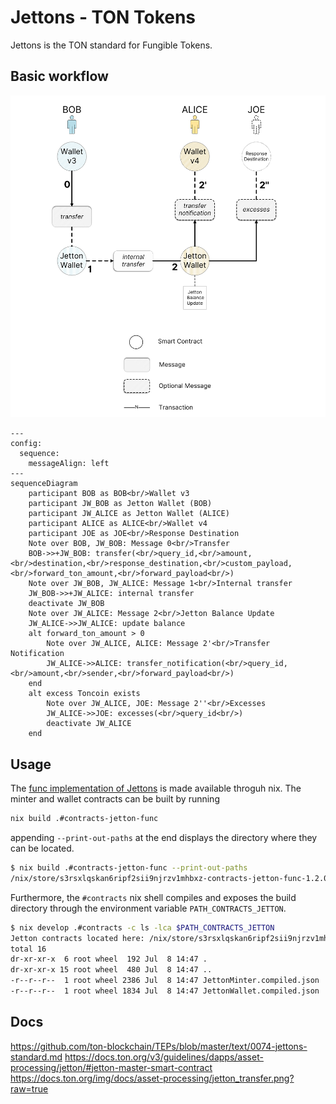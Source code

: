 # Jettons - TON Tokens

Jettons is the TON standard for Fungible Tokens.

## Basic workflow

![Flow diagram](./simple-transfer.png)

```mermaid
---
config:
  sequence:
    messageAlign: left
---
sequenceDiagram
    participant BOB as BOB<br/>Wallet v3
    participant JW_BOB as Jetton Wallet (BOB)
    participant JW_ALICE as Jetton Wallet (ALICE)
    participant ALICE as ALICE<br/>Wallet v4
    participant JOE as JOE<br/>Response Destination
    Note over BOB, JW_BOB: Message 0<br/>Transfer
    BOB->>+JW_BOB: transfer(<br/>query_id,<br/>amount,<br/>destination,<br/>response_destination,<br/>custom_payload,<br/>forward_ton_amount,<br/>forward_payload<br/>)
    Note over JW_BOB, JW_ALICE: Message 1<br/>Internal transfer
    JW_BOB->>+JW_ALICE: internal transfer
    deactivate JW_BOB
    Note over JW_ALICE: Message 2<br/>Jetton Balance Update
    JW_ALICE->>JW_ALICE: update balance
    alt forward_ton_amount > 0
        Note over JW_ALICE, ALICE: Message 2'<br/>Transfer Notification
        JW_ALICE->>ALICE: transfer_notification(<br/>query_id,<br/>amount,<br/>sender,<br/>forward_payload<br/>)
    end
    alt excess Toncoin exists
        Note over JW_ALICE, JOE: Message 2''<br/>Excesses
        JW_ALICE->>JOE: excesses(<br/>query_id<br/>)
        deactivate JW_ALICE
    end
```

## Usage

The [func implementation of Jettons](https://github.com/ton-blockchain/jetton-contract/tree/3d24b419f2ce49c09abf6b8703998187fe358ec9/contracts) is made available throguh nix.
The minter and wallet contracts can be built by running

```bash
nix build .#contracts-jetton-func
```

appending `--print-out-paths` at the end displays the directory where they can be located.

```bash
$ nix build .#contracts-jetton-func --print-out-paths
/nix/store/s3rsxlqskan6ripf2sii9njrzv1mhbxz-contracts-jetton-func-1.2.0
```

Furthermore, the `#contracts` nix shell compiles and exposes the build directory through the environment variable `PATH_CONTRACTS_JETTON`.

```bash
$ nix develop .#contracts -c ls -lca $PATH_CONTRACTS_JETTON
Jetton contracts located here: /nix/store/s3rsxlqskan6ripf2sii9njrzv1mhbxz-contracts-jetton-func-1.2.0/lib/node_modules/jetton/build/
total 16
dr-xr-xr-x  6 root wheel  192 Jul  8 14:47 .
dr-xr-xr-x 15 root wheel  480 Jul  8 14:47 ..
-r--r--r--  1 root wheel 2386 Jul  8 14:47 JettonMinter.compiled.json
-r--r--r--  1 root wheel 1834 Jul  8 14:47 JettonWallet.compiled.json
```

## Docs

<https://github.com/ton-blockchain/TEPs/blob/master/text/0074-jettons-standard.md>
<https://docs.ton.org/v3/guidelines/dapps/asset-processing/jetton/#jetton-master-smart-contract>
<https://docs.ton.org/img/docs/asset-processing/jetton_transfer.png?raw=true>
